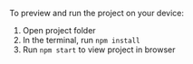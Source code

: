 
  To preview and run the project on your device:
  1) Open project folder 
  2) In the terminal, run `npm install`
  3) Run `npm start` to view project in browser
  
